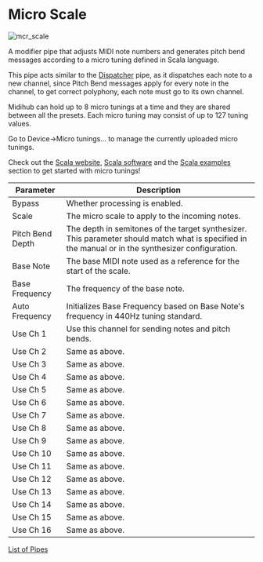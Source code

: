 # Micro Scale

![mcr_scale](https://blokas.io/images/midihub/pipes/mcr_scale.svg)

A modifier pipe that adjusts MIDI note numbers and generates pitch bend messages according to a micro tuning defined in Scala language.

This pipe acts similar to the [Dispatcher](dispatcher.md) pipe, as it dispatches each note to a new channel,
since Pitch Bend messages apply for every note in the channel, to get correct polyphony, each note must go
to its own channel.

Midihub can hold up to 8 micro tunings at a time and they are shared between all the presets. Each micro tuning may consist of up to 127 tuning values.

Go to Device->Micro tunings... to manage the currently uploaded micro tunings.

Check out the [Scala website](http://www.huygens-fokker.org/scala/),
[Scala software](http://www.huygens-fokker.org/scala/downloads.html) and the
[Scala examples](http://www.huygens-fokker.org/scala/examples.html) section to get started with micro tunings!

| Parameter              | Description                                |
| ---------------------- | ------------------------------------------ |
| Bypass                 | Whether processing is enabled.             |
| Scale                  | The micro scale to apply to the incoming notes. |
| Pitch Bend Depth       | The depth in semitones of the target synthesizer. This parameter should match what is specified in the manual or in the synthesizer configuration. |
| Base Note              | The base MIDI note used as a reference for the start of the scale. |
| Base Frequency         | The frequency of the base note. |
| Auto Frequency         | Initializes Base Frequency based on Base Note's frequency in 440Hz tuning standard. |
| Use Ch 1               | Use this channel for sending notes and pitch bends. |
| Use Ch 2               | Same as above.                             |
| Use Ch 3               | Same as above.                             |
| Use Ch 4               | Same as above.                             |
| Use Ch 5               | Same as above.                             |
| Use Ch 6               | Same as above.                             |
| Use Ch 7               | Same as above.                             |
| Use Ch 8               | Same as above.                             |
| Use Ch 9               | Same as above.                             |
| Use Ch 10              | Same as above.                             |
| Use Ch 11              | Same as above.                             |
| Use Ch 12              | Same as above.                             |
| Use Ch 13              | Same as above.                             |
| Use Ch 14              | Same as above.                             |
| Use Ch 15              | Same as above.                             |
| Use Ch 16              | Same as above.                             |

<span class="blokas-web-hide">

[List of Pipes](index.md#the-list-of-pipes)

</span>